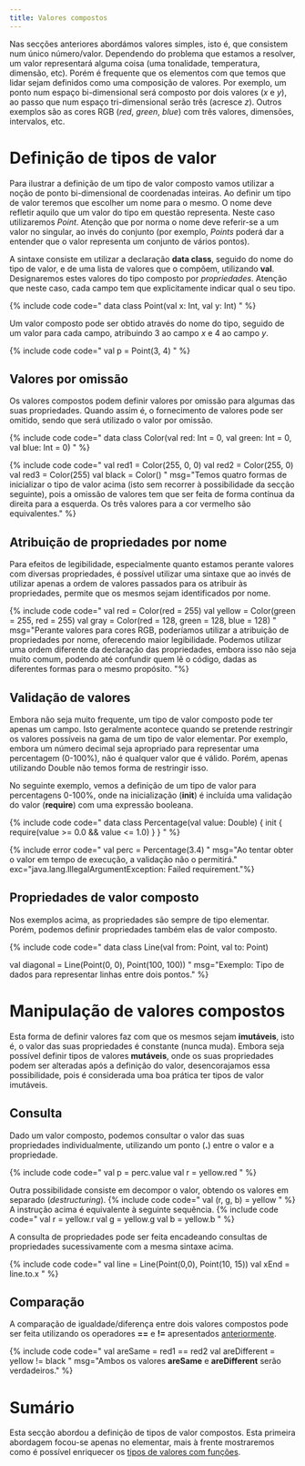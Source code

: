 ```yaml
---
title: Valores compostos
---
```


Nas secções anteriores abordámos valores simples, isto é, que consistem num único número/valor. Dependendo do problema que estamos a resolver, um valor representará alguma coisa (uma tonalidade, temperatura, dimensão, etc). Porém é frequente que os elementos com que temos que lidar sejam definidos como uma composição de valores. Por exemplo, um ponto num espaço bi-dimensional será composto por dois valores (*x* e *y*), ao passo que num espaço tri-dimensional serão três (acresce *z*). Outros exemplos são as cores RGB (*red*, *green*, *blue*) com três valores, dimensões, intervalos, etc.


# Definição de tipos de valor

Para ilustrar a definição de um tipo de valor composto vamos utilizar a noção de ponto bi-dimensional de coordenadas inteiras. Ao definir um tipo de valor teremos que escolher um nome para o mesmo. O nome deve refletir aquilo que um valor do tipo em questão representa. Neste caso utilizaremos *Point*. Atenção que por norma o nome deve referir-se a um valor no singular, ao invés do conjunto (por exemplo, *Points* poderá dar a entender que o valor representa um conjunto de vários pontos).

A sintaxe consiste em utilizar a declaração **data class**, seguido do nome do tipo de valor, e de uma lista de valores que o compõem, utilizando **val**. Designaremos estes valores do tipo composto por *propriedades*. Atenção que neste caso, cada campo tem que explicitamente indicar qual o seu tipo.

{% include code code="
data class Point(val x: Int, val y: Int)
" %}

Um valor composto pode ser obtido através do nome do tipo, seguido de um valor para cada campo, atribuindo 3 ao campo *x* e 4 ao campo *y*.

{% include code code="
val p = Point(3, 4)
" %}



## Valores por omissão
Os valores compostos podem definir valores por omissão para algumas das suas propriedades. Quando assim é, o fornecimento de valores pode ser omitido, sendo que será utilizado o valor por omissão.

{% include code code="
data class Color(val red: Int = 0, val green: Int = 0, val blue: Int = 0)
"
%}

{% include code code="
val red1 = Color(255, 0, 0)
val red2 = Color(255, 0)
val red3 = Color(255)
val black = Color()
"
msg="Temos quatro formas de inicializar o tipo de valor acima (isto sem recorrer à possibilidade da secção seguinte), pois a omissão de valores tem que ser feita de forma contínua da direita para a esquerda. Os três valores para a cor vermelho são equivalentes."
%}

## Atribuição de propriedades por nome

Para efeitos de legibilidade, especialmente quanto estamos perante valores com diversas propriedades, é possível utilizar uma sintaxe que ao invés de utilizar apenas a ordem de valores passados para os atribuir às propriedades, permite que os mesmos sejam identificados por nome.

{% include code code="
val red = Color(red = 255)
val yellow = Color(green = 255, red = 255)
val gray = Color(red = 128, green = 128, blue = 128)
"
msg="Perante valores para cores RGB, poderíamos utilizar a atribuição de propriedades por nome, oferecendo maior legibilidade. Podemos utilizar uma ordem diferente da declaração das propriedades, embora isso não seja muito comum, podendo até confundir quem lê o código, dadas as diferentes formas para o mesmo propósito. "%}


## Validação de valores

Embora não seja muito frequente, um tipo de valor composto pode ter apenas um campo. Isto geralmente acontece quando se pretende restringir os valores possíveis na gama de um tipo de valor elementar. Por exemplo, embora um número decimal seja apropriado para representar uma percentagem (0-100%), não é qualquer valor que é válido. Porém, apenas utilizando Double não temos forma de restringir isso.

No seguinte exemplo, vemos a definição de um tipo de valor para percentagens 0-100%, onde na inicialização (**init**) é incluída uma validação do valor (**require**) com uma expressão booleana.

{% include code code="
data class Percentage(val value: Double) {
    init {
        require(value >= 0.0 && value <= 1.0)
    }
}
" %}

{% include error code="
val perc = Percentage(3.4)
"
msg="Ao tentar obter o valor em tempo de execução, a validação não o permitirá."
exc="java.lang.IllegalArgumentException: Failed requirement."%}


## Propriedades de valor composto

Nos exemplos acima, as propriedades são sempre de tipo elementar. Porém, podemos definir propriedades também elas de valor composto.

{% include code code="
data class Line(val from: Point, val to: Point)

val diagonal = Line(Point(0, 0), Point(100, 100))
"
msg="Exemplo: Tipo de dados para representar linhas entre dois pontos."
%}


# Manipulação de valores compostos

Esta forma de definir valores faz com que os mesmos sejam **imutáveis**, isto é, o valor das suas propriedades é constante (nunca muda). Embora seja possível definir tipos de valores **mutáveis**, onde os suas propriedades podem ser alteradas após a definição do valor, desencorajamos essa possibilidade, pois é considerada uma boa prática ter tipos de valor imutáveis.

## Consulta

Dado um valor composto, podemos consultar o valor das suas propriedades individualmente, utilizando um ponto (**.**) entre o valor e a propriedade.

{% include code code="
val p = perc.value
val r = yellow.red
"
%}

Outra possibilidade consiste em decompor o valor, obtendo os valores em separado (*destructuring*).
{% include code code="
val (r, g, b) = yellow
"
%}
A instrução acima é equivalente à seguinte sequência.
{% include code code="
val r = yellow.r
val g = yellow.g
val b = yellow.b
"
%}

A consulta de propriedades pode ser feita encadeando consultas de propriedades sucessivamente com a mesma sintaxe acima.

{% include code code="
val line = Line(Point(0,0), Point(10,  15))
val xEnd = line.to.x
"
%}

## Comparação

A comparação de igualdade/diferença entre dois valores compostos pode ser feita utilizando os operadores **==** e **!=** apresentados [anteriormente](expressoescon).

{% include code code="
val areSame = red1 == red2
val areDifferent = yellow != black
"
msg="Ambos os valores <b>areSame</b> e <b>areDifferent</b> serão verdadeiros."
%}

# Sumário
Esta secção abordou a definição de tipos de valor compostos. Esta primeira abordagem focou-se apenas no elementar, mais à frente mostraremos como é possível enriquecer os [tipos de valores com funções](../02_funcoes/funcoesvalores).
